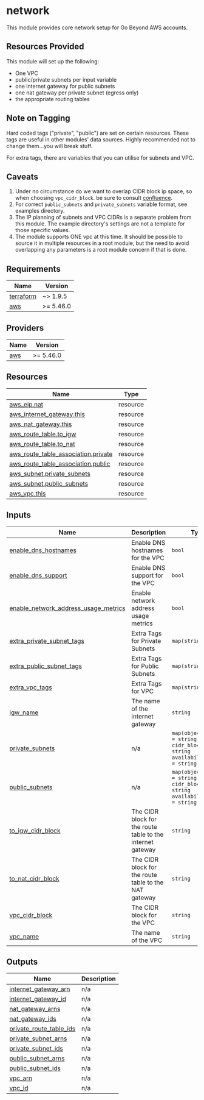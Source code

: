 # network
This module provides core network setup for Go Beyond AWS accounts.

## Resources Provided
This module will set up the following:

* One VPC
* public/private subnets per input variable
* one internet gateway for public subnets
* one nat gateway per private subnet (egress only)
* the appropriate routing tables

## Note on Tagging
Hard coded tags ("private", "public") are set on certain resources. These tags are useful in other modules' data sources. Highly recommended not to change them...you will break stuff.

For extra tags, there are variables that you can utilise for subnets and VPC.  
## Caveats

1. Under no circumstance do we want to overlap CIDR block ip space, so when choosing `vpc_cidr_block`. be sure to consult [confluence](https://gustazos.atlassian.net/wiki/spaces/GUS/pages/2657615873/AWS+VPC+CIDR+Matrix).
2. For correct `public_subnets` and `private_subnets` variable format, see examples directory.
3. The IP planning of subnets and VPC CIDRs is a separate problem from this module. The example directory's settings are not a template for those specific values.
4. The module supports ONE vpc at this time. It should be possible to source it in multiple resources in a root module, but the need to avoid overlapping any parameters is a root module concern if that is done.

<!-- BEGIN_TF_DOCS -->
## Requirements

| Name | Version |
|------|---------|
| <a name="requirement_terraform"></a> [terraform](#requirement\_terraform) | ~> 1.9.5 |
| <a name="requirement_aws"></a> [aws](#requirement\_aws) | >= 5.46.0 |

## Providers

| Name | Version |
|------|---------|
| <a name="provider_aws"></a> [aws](#provider\_aws) | >= 5.46.0 |

## Resources

| Name | Type |
|------|------|
| [aws_eip.nat](https://registry.terraform.io/providers/hashicorp/aws/latest/docs/resources/eip) | resource |
| [aws_internet_gateway.this](https://registry.terraform.io/providers/hashicorp/aws/latest/docs/resources/internet_gateway) | resource |
| [aws_nat_gateway.this](https://registry.terraform.io/providers/hashicorp/aws/latest/docs/resources/nat_gateway) | resource |
| [aws_route_table.to_igw](https://registry.terraform.io/providers/hashicorp/aws/latest/docs/resources/route_table) | resource |
| [aws_route_table.to_nat](https://registry.terraform.io/providers/hashicorp/aws/latest/docs/resources/route_table) | resource |
| [aws_route_table_association.private](https://registry.terraform.io/providers/hashicorp/aws/latest/docs/resources/route_table_association) | resource |
| [aws_route_table_association.public](https://registry.terraform.io/providers/hashicorp/aws/latest/docs/resources/route_table_association) | resource |
| [aws_subnet.private_subnets](https://registry.terraform.io/providers/hashicorp/aws/latest/docs/resources/subnet) | resource |
| [aws_subnet.public_subnets](https://registry.terraform.io/providers/hashicorp/aws/latest/docs/resources/subnet) | resource |
| [aws_vpc.this](https://registry.terraform.io/providers/hashicorp/aws/latest/docs/resources/vpc) | resource |

## Inputs

| Name | Description | Type | Default | Required |
|------|-------------|------|---------|:--------:|
| <a name="input_enable_dns_hostnames"></a> [enable\_dns\_hostnames](#input\_enable\_dns\_hostnames) | Enable DNS hostnames for the VPC | `bool` | `true` | no |
| <a name="input_enable_dns_support"></a> [enable\_dns\_support](#input\_enable\_dns\_support) | Enable DNS support for the VPC | `bool` | `true` | no |
| <a name="input_enable_network_address_usage_metrics"></a> [enable\_network\_address\_usage\_metrics](#input\_enable\_network\_address\_usage\_metrics) | Enable network address usage metrics | `bool` | `false` | no |
| <a name="input_extra_private_subnet_tags"></a> [extra\_private\_subnet\_tags](#input\_extra\_private\_subnet\_tags) | Extra Tags for Private Subnets | `map(string)` | `null` | no |
| <a name="input_extra_public_subnet_tags"></a> [extra\_public\_subnet\_tags](#input\_extra\_public\_subnet\_tags) | Extra Tags for Public Subnets | `map(string)` | `null` | no |
| <a name="input_extra_vpc_tags"></a> [extra\_vpc\_tags](#input\_extra\_vpc\_tags) | Extra Tags for VPC | `map(string)` | `null` | no |
| <a name="input_igw_name"></a> [igw\_name](#input\_igw\_name) | The name of the internet gateway | `string` | `"main"` | no |
| <a name="input_private_subnets"></a> [private\_subnets](#input\_private\_subnets) | n/a | ```map(object({ name = string cidr_block = string availability_zone = string }))``` | n/a | yes |
| <a name="input_public_subnets"></a> [public\_subnets](#input\_public\_subnets) | n/a | ```map(object({ name = string cidr_block = string availability_zone = string }))``` | n/a | yes |
| <a name="input_to_igw_cidr_block"></a> [to\_igw\_cidr\_block](#input\_to\_igw\_cidr\_block) | The CIDR block for the route table to the internet gateway | `string` | `"0.0.0.0/0"` | no |
| <a name="input_to_nat_cidr_block"></a> [to\_nat\_cidr\_block](#input\_to\_nat\_cidr\_block) | The CIDR block for the route table to the NAT gateway | `string` | `"0.0.0.0/0"` | no |
| <a name="input_vpc_cidr_block"></a> [vpc\_cidr\_block](#input\_vpc\_cidr\_block) | The CIDR block for the VPC | `string` | n/a | yes |
| <a name="input_vpc_name"></a> [vpc\_name](#input\_vpc\_name) | The name of the VPC | `string` | `"main"` | no |

## Outputs

| Name | Description |
|------|-------------|
| <a name="output_internet_gateway_arn"></a> [internet\_gateway\_arn](#output\_internet\_gateway\_arn) | n/a |
| <a name="output_internet_gateway_id"></a> [internet\_gateway\_id](#output\_internet\_gateway\_id) | n/a |
| <a name="output_nat_gateway_arns"></a> [nat\_gateway\_arns](#output\_nat\_gateway\_arns) | n/a |
| <a name="output_nat_gateway_ids"></a> [nat\_gateway\_ids](#output\_nat\_gateway\_ids) | n/a |
| <a name="output_private_route_table_ids"></a> [private\_route\_table\_ids](#output\_private\_route\_table\_ids) | n/a |
| <a name="output_private_subnet_arns"></a> [private\_subnet\_arns](#output\_private\_subnet\_arns) | n/a |
| <a name="output_private_subnet_ids"></a> [private\_subnet\_ids](#output\_private\_subnet\_ids) | n/a |
| <a name="output_public_subnet_arns"></a> [public\_subnet\_arns](#output\_public\_subnet\_arns) | n/a |
| <a name="output_public_subnet_ids"></a> [public\_subnet\_ids](#output\_public\_subnet\_ids) | n/a |
| <a name="output_vpc_arn"></a> [vpc\_arn](#output\_vpc\_arn) | n/a |
| <a name="output_vpc_id"></a> [vpc\_id](#output\_vpc\_id) | n/a |
<!-- END_TF_DOCS -->